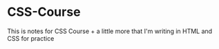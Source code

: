 # CSS-Course
This is notes for CSS Course + a little more that I'm writing in HTML and CSS for practice

